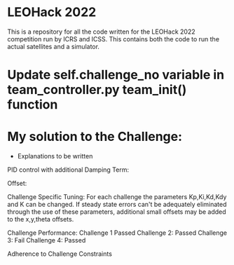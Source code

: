 # LEOHack 2022
This is a repository for all the code written for the LEOHack 2022 competition run by ICRS and ICSS. This contains both the code to run the actual satellites and a simulator.

# Update self.challenge_no variable in team_controller.py team_init() function 

# My solution to the Challenge:
- Explanations to be written

PID control with additional Damping Term:




Offset:



Challenge Specific Tuning:
For each challenge the parameters Kp,Ki,Kd,Kdy and K can be changed.
If steady state errors can't be adequately eliminated through the use of these parameters, additional small offsets may be added to the x,y,theta offsets.



Challenge Performance:
Challenge 1 Passed
Challenge 2: Passed
Challenge 3: Fail
Challenge 4: Passed


Adherence to Challenge Constraints








